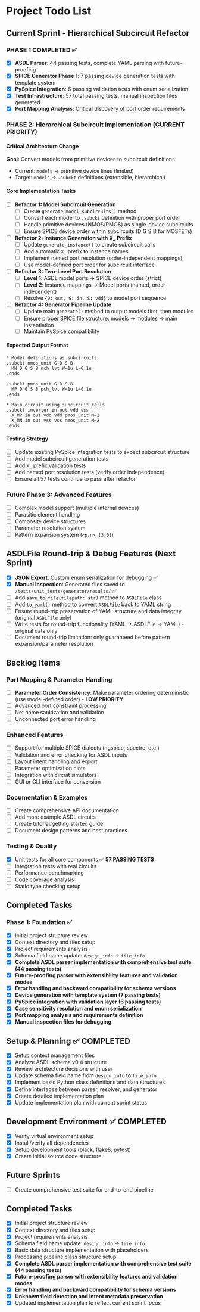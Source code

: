 # Project Todo List

## Current Sprint - Hierarchical Subcircuit Refactor

### PHASE 1 COMPLETED ✅
- [X] **ASDL Parser**: 44 passing tests, complete YAML parsing with future-proofing
- [X] **SPICE Generator Phase 1**: 7 passing device generation tests with template system  
- [X] **PySpice Integration**: 6 passing validation tests with enum serialization
- [X] **Test Infrastructure**: 57 total passing tests, manual inspection files generated
- [X] **Port Mapping Analysis**: Critical discovery of port order requirements

### **PHASE 2: Hierarchical Subcircuit Implementation (CURRENT PRIORITY)**

#### **Critical Architecture Change**
**Goal**: Convert models from primitive devices to subcircuit definitions
- Current: `models` → primitive device lines (limited)  
- Target: `models` → `.subckt` definitions (extensible, hierarchical)

#### **Core Implementation Tasks**
- [ ] **Refactor 1: Model Subcircuit Generation**
  - [ ] Create `generate_model_subcircuits()` method
  - [ ] Convert each model to `.subckt` definition with proper port order
  - [ ] Handle primitive devices (NMOS/PMOS) as single-device subcircuits
  - [ ] Ensure SPICE device order within subcircuits (D G S B for MOSFETs)

- [ ] **Refactor 2: Instance Generation with X_ Prefix**
  - [ ] Update `generate_instance()` to create subcircuit calls  
  - [ ] Add automatic `X_` prefix to instance names
  - [ ] Implement named port resolution (order-independent mappings)
  - [ ] Use model-defined port order for subcircuit interface

- [ ] **Refactor 3: Two-Level Port Resolution**
  - [ ] **Level 1**: ASDL model ports → SPICE device order (strict)
  - [ ] **Level 2**: Instance mappings → Model ports (named, order-independent)
  - [ ] Resolve `{D: out, G: in, S: vdd}` to model port sequence

- [ ] **Refactor 4: Generator Pipeline Update**
  - [ ] Update main `generate()` method to output models first, then modules
  - [ ] Ensure proper SPICE file structure: models → modules → main instantiation
  - [ ] Maintain PySpice compatibility

#### **Expected Output Format**
```spice
* Model definitions as subcircuits
.subckt nmos_unit G D S B
  MN D G S B nch_lvt W=1u L=0.1u
.ends

.subckt pmos_unit G D S B  
  MP D G S B pch_lvt W=1u L=0.1u
.ends

* Main circuit using subcircuit calls
.subckt inverter in out vdd vss
  X_MP in out vdd vdd pmos_unit M=2
  X_MN in out vss vss nmos_unit M=2
.ends
```

#### **Testing Strategy**
- [ ] Update existing PySpice integration tests to expect subcircuit structure
- [ ] Add model subcircuit generation tests
- [ ] Add `X_` prefix validation tests  
- [ ] Add named port resolution tests (verify order independence)
- [ ] Ensure all 57 tests continue to pass after refactor

### **Future Phase 3: Advanced Features**
- [ ] Complex model support (multiple internal devices)
- [ ] Parasitic element handling
- [ ] Composite device structures
- [ ] Parameter resolution system
- [ ] Pattern expansion system (`<p,n>`, `[3:0]`)

## ASDLFile Round-trip & Debug Features (Next Sprint)
- [X] **JSON Export**: Custom enum serialization for debugging ✅
- [X] **Manual Inspection**: Generated files saved to `/tests/unit_tests/generator/results/` ✅
- [ ] Add `save_to_file(filepath: str)` method to `ASDLFile` class
- [ ] Add `to_yaml()` method to convert `ASDLFile` back to YAML string
- [ ] Ensure round-trip preservation of YAML structure and data integrity (original `ASDLFile` only)
- [ ] Write tests for round-trip functionality (YAML → ASDLFile → YAML) - original data only
- [ ] Document round-trip limitation: only guaranteed before pattern expansion/parameter resolution

## Backlog Items

### **Port Mapping & Parameter Handling**
- [ ] **Parameter Order Consistency**: Make parameter ordering deterministic (use model-defined order) - **LOW PRIORITY**
- [ ] Advanced port constraint processing
- [ ] Net name sanitization and validation
- [ ] Unconnected port error handling

### **Enhanced Features**
- [ ] Support for multiple SPICE dialects (ngspice, spectre, etc.)
- [ ] Validation and error checking for ASDL inputs
- [ ] Layout intent handling and export
- [ ] Parameter optimization hints
- [ ] Integration with circuit simulators
- [ ] GUI or CLI interface for conversion

### **Documentation & Examples**
- [ ] Create comprehensive API documentation
- [ ] Add more example ASDL circuits
- [ ] Create tutorial/getting started guide
- [ ] Document design patterns and best practices

### **Testing & Quality**
- [X] Unit tests for all core components ✅ **57 PASSING TESTS**
- [ ] Integration tests with real circuits
- [ ] Performance benchmarking
- [ ] Code coverage analysis
- [ ] Static type checking setup

## Completed Tasks

### **Phase 1: Foundation ✅**
- [X] Initial project structure review
- [X] Context directory and files setup
- [X] Project requirements analysis
- [X] Schema field name update: `design_info` → `file_info`
- [X] **Complete ASDL parser implementation with comprehensive test suite (44 passing tests)**
- [X] **Future-proofing parser with extensibility features and validation modes**
- [X] **Error handling and backward compatibility for schema versions**
- [X] **Device generation with template system (7 passing tests)**
- [X] **PySpice integration with validation layer (6 passing tests)**
- [X] **Case sensitivity resolution and enum serialization**
- [X] **Port mapping analysis and requirements definition**
- [X] **Manual inspection files for debugging**

## Setup & Planning ✅ COMPLETED
- [X] Setup context management files
- [X] Analyze ASDL schema v0.4 structure
- [X] Review architecture decisions with user
- [X] Update schema field name from `design_info` to `file_info`
- [X] Implement basic Python class definitions and data structures
- [X] Define interfaces between parser, resolver, and generator
- [X] Create detailed implementation plan
- [X] Update implementation plan with current sprint status

## Development Environment ✅ COMPLETED
- [X] Verify virtual environment setup
- [X] Install/verify all dependencies
- [X] Setup development tools (black, flake8, pytest)
- [X] Create initial source code structure

## Future Sprints
- [ ] Create comprehensive test suite for end-to-end pipeline

## Completed Tasks
- [X] Initial project structure review
- [X] Context directory and files setup
- [X] Project requirements analysis
- [X] Schema field name update: `design_info` → `file_info`
- [X] Basic data structure implementation with placeholders
- [X] Processing pipeline class structure setup
- [X] **Complete ASDL parser implementation with comprehensive test suite (44 passing tests)**
- [X] **Future-proofing parser with extensibility features and validation modes**
- [X] **Error handling and backward compatibility for schema versions**
- [X] **Unknown field detection and intent metadata preservation**
- [X] Updated implementation plan to reflect current sprint focus 